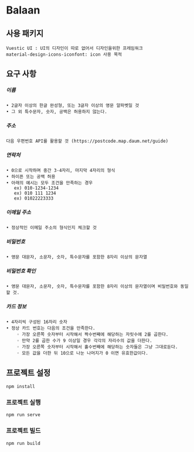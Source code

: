 # Balaan

## 사용 패키지
```
Vuestic UI : UI의 디자인이 따로 없어서 디자인을위한 프레임워크
material-design-icons-iconfont: icon 사용 목적
```

## 요구 사항
##### 이름
```
• 2글자 이상의 한글 완성형, 또는 3글자 이상의 영문 알파벳일 것
• 그 외 특수문자, 숫자, 공백은 허용하지 않는다.
```
##### 주소
```
다음 우편번호 API를 활용할 것 (https://postcode.map.daum.net/guide)
```
##### 연락처
```
• 0으로 시작하며 중간 3-4자리, 마지막 4자리의 형식
• 하이픈 또는 공백 허용
• 아래의 예시는 모두 조건을 만족하는 경우
   ex) 010-1234-1234
   ex) 010 111 1234
   ex) 01022223333
```
##### 이메일 주소
```
• 정상적인 이메일 주소의 형식인지 체크할 것
```
##### 비밀번호
```
• 영문 대문자, 소문자, 숫자, 특수문자를 포함한 8자리 이상의 문자열
```
##### 비밀번호 확인
```
• 영문 대문자, 소문자, 숫자, 특수문자를 포함한 8자리 이상의 문자열이며 비밀번호와 동일 할 것.
```
##### 카드 정보
```
• 4자리씩 구성된 16자리 숫자
• 정상 카드 번호는 다음의 조건을 만족한다.
    ◦ 가장 오른쪽 숫자부터 시작해서 짝수번째에 해당하는 자릿수에 2를 곱한다.
    ◦ 만약 2를 곱한 수가 9 이상일 경우 각각의 자리수의 값을 더한다.
    ◦ 가장 오른쪽 숫자부터 시작해서 홀수번째에 해당하는 숫자들은 그냥 그대로둔다.
    ◦ 모든 값을 더한 뒤 10으로 나눈 나머지가 0 이면 유효한값이다.
```

## 프로젝트 설정
```
npm install
```

### 프로젝트 실행
```
npm run serve
```

### 프로젝트 빌드
```
npm run build
```
